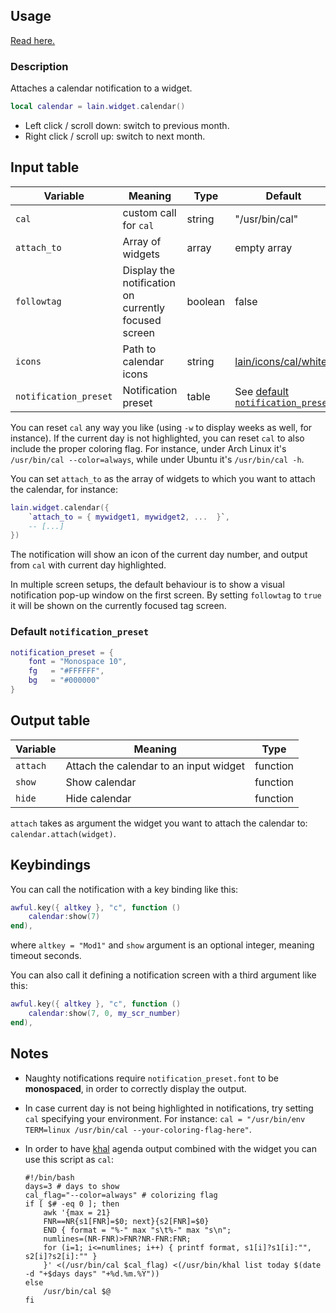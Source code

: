 ## Usage

[Read here.](https://github.com/copycat-killer/lain/wiki/Widgets#usage)

### Description

Attaches a calendar notification to a widget.

```lua
local calendar = lain.widget.calendar()
```

- Left click / scroll down: switch to previous month.
- Right click / scroll up: switch to next month.

## Input table

Variable | Meaning | Type | Default
--- | --- | --- | ---
`cal` | custom call for `cal` | string | "/usr/bin/cal"
`attach_to` | Array of widgets | array | empty array
`followtag` | Display the notification on currently focused screen | boolean | false
`icons` | Path to calendar icons | string | [lain/icons/cal/white](https://github.com/copycat-killer/lain/tree/master)
`notification_preset` | Notification preset | table | See [default `notification_preset`](https://github.com/copycat-killer/lain/wiki/calendar#default-notification_preset)

You can reset `cal` any way you like (using `-w` to display weeks as well, for instance). If the current day is not highlighted, you can reset `cal` to also include the proper coloring flag. For instance, under Arch Linux it's `/usr/bin/cal --color=always`, while under Ubuntu it's `/usr/bin/cal -h`.

You can set `attach_to` as the array of widgets to which you want to attach the calendar, for instance:

```lua
lain.widget.calendar({
    `attach_to = { mywidget1, mywidget2, ...  }`,
    -- [...]
})
```

The notification will show an icon of the current day number, and output from ``cal`` with current day highlighted.

In multiple screen setups, the default behaviour is to show a visual notification pop-up window on the first screen. By setting `followtag` to `true` it will be shown on the currently focused tag screen.

### Default `notification_preset`

```lua
notification_preset = {
    font = "Monospace 10",
    fg   = "#FFFFFF",
    bg   = "#000000"
}
```

## Output table

Variable | Meaning | Type
--- | --- | ---
`attach` | Attach the calendar to an input widget | function
`show` | Show calendar | function
`hide` | Hide calendar | function

`attach` takes as argument the widget you want to attach the calendar to: `calendar.attach(widget)`.

## Keybindings

You can call the notification with a key binding like this:

```lua
awful.key({ altkey }, "c", function ()
    calendar:show(7)
end),
```

where ``altkey = "Mod1"`` and ``show`` argument is an optional integer, meaning timeout seconds.

You can also call it defining a notification screen with a third argument like this:

```lua
awful.key({ altkey }, "c", function ()
    calendar:show(7, 0, my_scr_number)
end),
```

## Notes

* Naughty notifications require `notification_preset.font` to be **monospaced**, in order to correctly display the output.
* In case current day is not being highlighted in notifications, try setting `cal` specifying your environment. For instance: `cal = "/usr/bin/env TERM=linux /usr/bin/cal --your-coloring-flag-here"`.
* In order to have [khal](https://github.com/pimutils/khal) agenda output combined with the widget you can use this script as `cal`:

    ```shell
    #!/bin/bash
    days=3 # days to show
    cal_flag="--color=always" # colorizing flag
    if [ $# -eq 0 ]; then
        awk '{max = 21}
        FNR==NR{s1[FNR]=$0; next}{s2[FNR]=$0}
        END { format = "%-" max "s\t%-" max "s\n";
        numlines=(NR-FNR)>FNR?NR-FNR:FNR;
        for (i=1; i<=numlines; i++) { printf format, s1[i]?s1[i]:"", s2[i]?s2[i]:"" }
        }' <(/usr/bin/cal $cal_flag) <(/usr/bin/khal list today $(date -d "+$days days" "+%d.%m.%Y"))
    else
        /usr/bin/cal $@
    fi
    ```